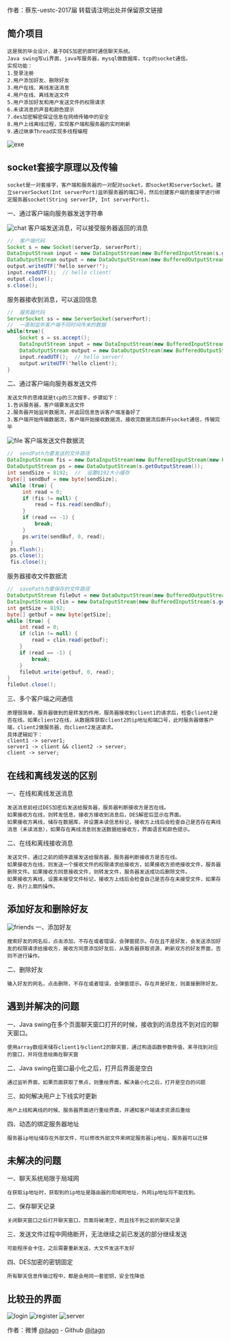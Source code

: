 ﻿作者：蔡东-uestc-2017届
转载请注明出处并保留原文链接

## 简介项目

    这是我的毕业设计，基于DES加密的即时通信聊天系统。
    Java swing写ui界面，java写服务器，mysql做数据库，tcp的socket通信。
    实现功能：
    1.登录注册
    2.用户添加好友、删除好友
    3.用户在线、离线发送消息
    4.用户在线、离线发送文件
    5.用户添加好友和用户发送文件的权限请求
    6.未读消息的声音和颜色提示
    7.des加密解密保证信息在网络传输中的安全
    8.用户上线离线过程，实现客户端和服务器的实时刷新
    9.通过继承Thread实现多线程编程

![exe](https://github.com/itagn/blog/raw/master/InstantMessageSystem/img/exe.png)
## socket套接字原理以及传输
    socket是一对套接字，客户端和服务器的一对配对socket，即socket和serverSocket。建立serverSocket(Int serverPort)监听服务器的端口号，然后创建客户端的套接字进行绑定服务器socket(String serverIP, Int serverPort)。
一、通过客户端向服务器发送字符串

![chat](https://github.com/itagn/blog/raw/master/InstantMessageSystem/img/chat.png)
客户端发送消息，可以接受服务器返回的消息
```java
//  客户端代码
Socket s = new Socket(serverIp, serverPort);
DataInputStream input = new DataInputStream(new BufferedInputStream(s.getInputStream()));
DataOutputStream output = new DataOutputStream(new BufferedOutputStream(s.getOutputStream()));
output.writeUTF('hello server!');
input.readUTF();  // hello client!
output.close();
s.close();
```
服务器接收到消息，可以返回信息
```java
//  服务器代码
ServerSocket ss = new ServerSocket(serverPort);
//  一直制监听客户端不同时间传来的数据
while(true){
    Socket s = ss.accept();
    DataInputStream input = new DataInputStream(new BufferedInputStream(s.getInputStream()));
    DataOutputStream output = new DataOutputStream(new BufferedOutputStream(s.getOutputStream()));
    input.readUTF();  // hello server!
    output.writeUTF('hello client!);
}
```

二、通过客户端向服务器发送文件
    
    发送文件的思维就是tcp的三次握手，步骤如下：
    1.告诉服务器，客户端要发送文件
    2.服务器开始监听数据流，并返回信息告诉客户端准备好了
    3.客户端开始传输数据流，客户端开始接收数据流，接收完数据流后断开socket通信，传输完毕

![file](https://github.com/itagn/blog/raw/master/InstantMessageSystem/img/file.png)
客户端发送文件数据流
```java
//  sendPath为要发送的文件路径
DataInputStream fis = new DataInputStream(new BufferedInputStream(new FileInputStream(sendPath)));
DataOutputStream ps = new DataOutputStream(s.getOutputStream());
int sendSize = 8192;  //  设置8192大小缓存
byte[] sendBuf = new byte[sendSize];
 while (true) {
     int read = 0;
     if (fis != null) {
         read = fis.read(sendBuf);
     }
     if (read == -1) {
         break;
     }
     ps.write(sendBuf, 0, read);
 }
 ps.flush();
 ps.close();
 fis.close();
```
服务器接收文件数据流
```java
//  savePath为要保存的文件路径
DataOutputStream fileOut = new DataOutputStream(new BufferedOutputStream(new BufferedOutputStream(new FileOutputStream(savePath))));
DataInputStream clin = new DataInputStream(new BufferedInputStream(s.getInputStream()));
int getSize = 8192;
byte[] getbuf = new byte[getSize];
while (true) {
    int read = 0;
    if (clin != null) {
        read = clin.read(getbuf);
    }
    if (read == -1) {
        break;
    }
    fileOut.write(getbuf, 0, read);
}
fileOut.close();
```
三、多个客户端之间通信
    
    原理很简单，服务器做到的是转发的作用，服务器接收到client1的请求后，检查client2是否在线。如果client2在线，从数据库获取client2的ip地址和端口号，此时服务器做客户端，client2做服务器，向client2发送请求。
    具体逻辑如下：
    client1 -> server1;
    server1 -> client && client2 -> server;
    client -> server; 

## 在线和离线发送的区别
一、在线和离线发送消息

    发送消息前经过DES加密后发送给服务器，服务器判断接收方是否在线。
    如果接收方在线，则转发信息，接收方接收到消息后，DES解密后显示在界面。
    如果接收方离线，储存在数据库，并设置未读信息标记，接收方上线后会检查自己是否存在离线消息（未读消息），如果存在离线消息则发送数据给接收方，界面语言和颜色提示。
    
二、在线和离线接收消息

    发送文件，通过之前的顺序直接发送给服务器，服务器判断接收方是否在线。
    如果接收方在线，则发送一个接收文件的权限请求给接收方，如果接收方拒绝接收文件，服务器删除文件。如果接收方同意接收文件，则转发文件，服务器发送成功后删除文件。
    如果接收方离线，设置未接受文件标记，接收方上线后会检查自己是否存在未接受文件，如果存在，执行上面的操作。

## 添加好友和删除好友
![friends](https://github.com/itagn/blog/raw/master/InstantMessageSystem/img/friends.png)
一、添加好友

    搜索好友的网名后，点击添加，不存在或者错误，会弹窗提示。存在且不是好友，会发送添加好友的权限请求给接收方，接收方同意添加好友后，从服务器获取资源，刷新双方的好友界面，否则不进行操作。
    
二、删除好友
    
    输入好友的网名，点击删除，不存在或者错误，会弹窗提示。存在并是好友，则直接删除好友。

## 遇到并解决的问题
一、Java swing在多个页面聊天窗口打开的时候，接收到的消息找不到对应的聊天窗口。
    
    使用array数组来储存client1与client2的聊天窗，通过构造函数参数传值，来寻找到对应的窗口，并将信息绘画在聊天窗
    
二、Java swing在窗口最小化之后，打开后界面是空白

    通过监听界面，如果页面获取了焦点，则重绘界面，解决最小化之后，打开是空白的问题

三、如何解决用户上下线实时更新

    用户上线和离线的时候、服务器界面进行重绘界面，并通知客户端请求资源后重绘
    
四、动态的绑定服务器地址

    服务器ip地址储存在外部文件，可以修改外部文件来绑定服务器ip地址，服务器可以迁移
    
    
## 未解决的问题
一、聊天系统局限于局域网

    在获取ip地址时，获取到的ip地址是路由器的局域网地址，外网ip地址将不能找到。
    
二、保存聊天记录

    关闭聊天窗口之后打开聊天窗口，页面将被清空，而且找不到之前的聊天记录
    
三、发送文件过程中网络断开，无法继续之前已发送的部分继续发送

    可能程序会卡住，之后需要重新发送，大文件发送不友好

四、DES加密的密钥固定

    所有聊天信息传输过程中，都是会用同一套密钥，安全性降低
    
## 比较丑的界面

![login](https://github.com/itagn/blog/raw/master/InstantMessageSystem/img/login.png)
![register](https://github.com/itagn/blog/raw/master/InstantMessageSystem/img/register.png)
![server](https://github.com/itagn/blog/raw/master/InstantMessageSystem/img/server.png)



作者：微博 [@itagn][1] - Github [@itagn][2]

[1]: https://weibo.com/p/1005053782707172
[2]: https://github.com/itagn